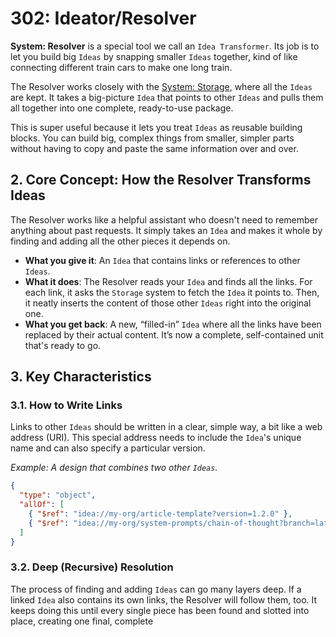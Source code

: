 # 302: Ideator/Resolver

**System: Resolver** is a special tool we call an `Idea Transformer`. Its job is to let you build big `Ideas` by snapping smaller `Ideas` together, kind of like connecting different train cars to make one long train.

The Resolver works closely with the [System: Storage](./301_ideator_storage.md), where all the `Ideas` are kept. It takes a big-picture `Idea` that points to other `Ideas` and pulls them all together into one complete, ready-to-use package.

This is super useful because it lets you treat `Ideas` as reusable building blocks. You can build big, complex things from smaller, simpler parts without having to copy and paste the same information over and over.

## 2. Core Concept: How the Resolver Transforms Ideas

The Resolver works like a helpful assistant who doesn't need to remember anything about past requests. It simply takes an `Idea` and makes it whole by finding and adding all the other pieces it depends on.

- **What you give it**: An `Idea` that contains links or references to other `Ideas`.
- **What it does**: The Resolver reads your `Idea` and finds all the links. For each link, it asks the `Storage` system to fetch the `Idea` it points to. Then, it neatly inserts the content of those other `Ideas` right into the original one.
- **What you get back**: A new, “filled-in” `Idea` where all the links have been replaced by their actual content. It’s now a complete, self-contained unit that's ready to go.

## 3. Key Characteristics

### 3.1. How to Write Links

Links to other `Ideas` should be written in a clear, simple way, a bit like a web address (URI). This special address needs to include the `Idea`'s unique name and can also specify a particular version.

_Example: A design that combines two other `Ideas`._

```json
{
  "type": "object",
  "allOf": [
    { "$ref": "idea://my-org/article-template?version=1.2.0" },
    { "$ref": "idea://my-org/system-prompts/chain-of-thought?branch=latest" }
  ]
}
```

### 3.2. Deep (Recursive) Resolution

The process of finding and adding `Ideas` can go many layers deep. If a linked `Idea` also contains its own links, the Resolver will follow them, too. It keeps doing this until every single piece has been found and slotted into place, creating one final, complete
